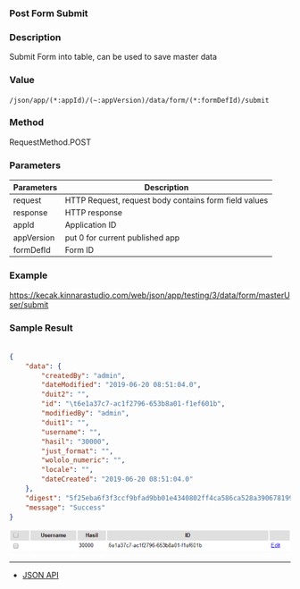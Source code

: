 ### Post Form Submit 

### Description ###

Submit Form into table, can be used to save master data

### Value

`/json/app/(*:appId)/(~:appVersion)/data/form/(*:formDefId)/submit`

### Method ###

RequestMethod.POST

### Parameters ###

| Parameters | Description |
|---|---|
| request | HTTP Request, request body contains form field values |
| response | HTTP response |
| appId | Application ID |
| appVersion | put 0 for current published app |
| formDefId | Form ID |

### Example 

https://kecak.kinnarastudio.com/web/json/app/testing/3/data/form/masterUser/submit


### Sample Result ###

```json

{
    "data": {
        "createdBy": "admin",
        "dateModified": "2019-06-20 08:51:04.0",
        "duit2": "",
        "id": "\t6e1a37c7-ac1f2796-653b8a01-f1ef601b",
        "modifiedBy": "admin",
        "duit1": "",
        "username": "",
        "hasil": "30000",
        "just_format": "",
        "wololo_numeric": "",
        "locale": "",
        "dateCreated": "2019-06-20 08:51:04.0"
    },
    "digest": "5f25eba6f3f3ccf9bfad9bb01e4340802ff4ca586ca528a39067819922df8876",
    "message": "Success"
}
```

<img src = "https://raw.githubusercontent.com/kinnara-digital-studio/kecak-workflow/master/docs/assets/api_example.png" alt="api_example" />

---

- [JSON API](ResAPI.md)
